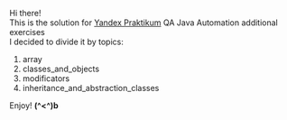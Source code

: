 Hi there!<br>
This is the  solution for [Yandex Praktikum](https://practicum.yandex.ru/) QA Java Automation additional exercises<br>
I decided to divide it by topics:
1. array
2. classes_and_objects
3. modificators
4. inheritance_and_abstraction_classes
   
Enjoy!
**(^<^)b**